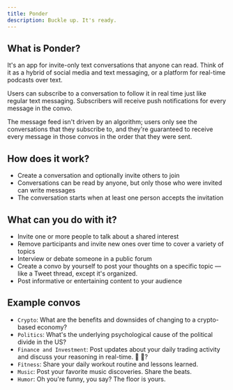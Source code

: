 ```yaml
---
title: Ponder
description: Buckle up. It's ready.
---
```


## What is Ponder?
It's an app for invite-only text conversations that anyone can read. Think of it as a hybrid of
social media and text messaging, or a platform for real-time podcasts over text.

Users can subscribe to a conversation to follow it in real time just like regular text messaging.
Subscribers will receive push notifications for every message in the convo.

The message feed isn't driven by an algorithm; users only see the conversations that they subscribe to,
and they're guaranteed to receive every message in those convos in the order that they were sent.

## How does it work?
* Create a conversation and optionally invite others to join
* Conversations can be read by anyone, but only those who were invited can write messages
* The conversation starts when at least one person accepts the invitation

## What can you do with it?
* Invite one or more people to talk about a shared interest
* Remove participants and invite new ones over time to cover a variety of topics
* Interview or debate someone in a public forum
* Create a convo by yourself to post your thoughts on a specific topic — like
  a Tweet thread, except it's organized.
* Post informative or entertaining content to your audience

## Example convos
* `Crypto`: What are the benefits and downsides of changing to a crypto-based economy?
* `Politics`: What's the underlying psychological cause of the political divide in the US?
* `Finance and Investment`: Post updates about your daily trading activity and discuss your reasoning
  in real-time. 🚀 🌝?
* `Fitness`: Share your daily workout routine and lessons learned.
* `Music`: Post your favorite music discoveries. Share the beats.
* `Humor`: Oh you're funny, you say? The floor is yours.

